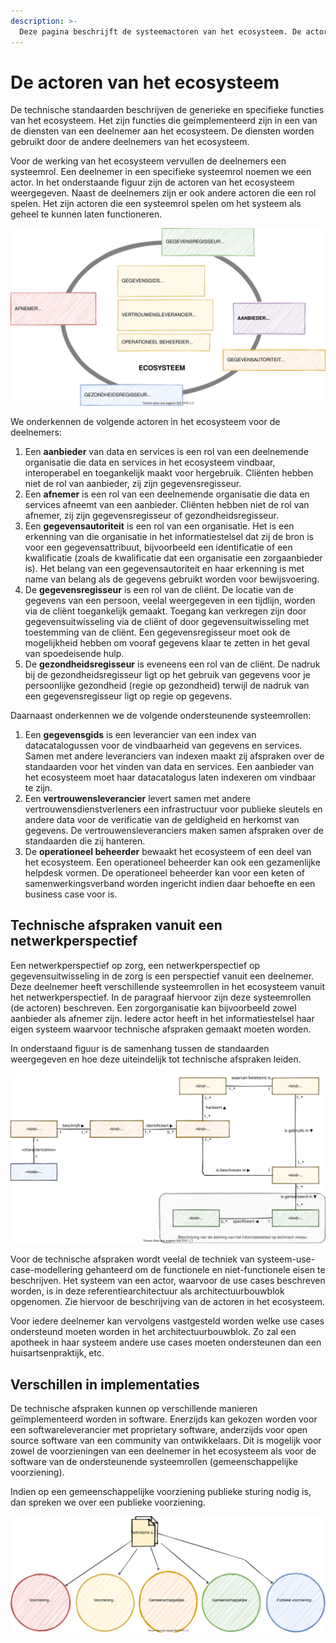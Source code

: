 ```yaml
---
description: >-
  Deze pagina beschrijft de systeemactoren van het ecosysteem. De actoren zijn de organisaties en personen die gegevens met elkaar uitwisselen in het ecosysteem.
---
```


# De actoren van het ecosysteem

De technische standaarden beschrijven de generieke en specifieke functies van het ecosysteem. Het zijn functies die geïmplementeerd zijn in een van de diensten van een deelnemer aan het ecosysteem. De diensten worden gebruikt door de andere deelnemers van het ecosysteem.

Voor de werking van het ecosysteem vervullen de deelnemers een systeemrol. Een deelnemer in een specifieke systeemrol noemen we een actor. In het onderstaande figuur zijn de actoren van het ecosysteem weergegeven. Naast de deelnemers zijn er ook andere actoren die een rol spelen. Het zijn actoren die een systeemrol spelen om het systeem als geheel te kunnen laten functioneren.

![De actoren in het ecosysteem](../.gitbook/assets/technology/actors.svg)

We onderkennen de volgende actoren in het ecosysteem voor de deelnemers:

1. Een **aanbieder** van data en services is een rol van een deelnemende organisatie die data en services in het ecosysteem vindbaar, interoperabel en toegankelijk maakt voor hergebruik. Cliënten hebben niet de rol van aanbieder, zij zijn gegevensregisseur.
2. Een **afnemer** is een rol van een deelnemende organisatie die data en services afneemt van een aanbieder. Cliënten hebben niet de rol van afnemer, zij zijn gegevensregisseur of gezondheidsregisseur.
3. Een **gegevensautoriteit** is een rol van een organisatie. Het is een erkenning van die organisatie in het informatiestelsel dat zij de bron is voor een gegevensattribuut, bijvoorbeeld een identificatie of een kwalificatie (zoals de kwalificatie dat een organisatie een zorgaanbieder is). Het belang van een gegevensautoriteit en haar erkenning is met name van belang als de gegevens gebruikt worden voor bewijsvoering.
4. De **gegevensregisseur** is een rol van de cliënt. De locatie van de gegevens van een persoon, veelal weergegeven in een tijdlijn, worden via de cliënt toegankelijk gemaakt. Toegang kan verkregen zijn door gegevensuitwisseling via de cliënt of door gegevensuitwisseling met toestemming van de cliënt. Een gegevensregisseur moet ook de mogelijkheid hebben om vooraf gegevens klaar te zetten in het geval van spoedeisende hulp.
5. De **gezondheidsregisseur** is eveneens een rol van de cliënt. De nadruk bij de gezondheidsregisseur ligt op het gebruik van gegevens voor je persoonlijke gezondheid (regie op gezondheid) terwijl de nadruk van een gegevensregisseur ligt op regie op gegevens.

Daarnaast onderkennen we de volgende ondersteunende systeemrollen:

1. Een **gegevensgids** is een leverancier van een index van datacatalogussen voor de vindbaarheid van gegevens en services. Samen met andere leveranciers van indexen maakt zij afspraken over de standaarden voor het vinden van data en services. Een aanbieder van het ecosysteem moet haar datacatalogus laten indexeren om vindbaar te zijn.
2. Een **vertrouwensleverancier** levert samen met andere vertrouwensdienstverleners een infrastructuur voor publieke sleutels en andere data voor de verificatie van de geldigheid en herkomst van gegevens. De vertrouwensleveranciers maken samen afspraken over de standaarden die zij hanteren.
3. De **operationeel beheerder** bewaakt het ecosysteem of een deel van het ecosysteem. Een operationeel beheerder kan ook een gezamenlijke helpdesk vormen. De operationeel beheerder kan voor een keten of samenwerkingsverband worden ingericht indien daar behoefte en een business case voor is.

## Technische afspraken vanuit een netwerkperspectief

Een netwerkperspectief op zorg, een netwerkperspectief op gegevensuitwisseling in de zorg is een perspectief vanuit een deelnemer. Deze deelnemer heeft verschillende systeemrollen in het ecosysteem vanuit het netwerkperspectief. In de paragraaf hiervoor zijn deze systeemrollen (de actoren) beschreven. Een zorgorganisatie kan bijvoorbeeld zowel aanbieder als afnemer zijn. Iedere actor heeft in het informatiestelsel haar eigen systeem waarvoor technische afspraken gemaakt moeten worden.

In onderstaand figuur is de samenhang tussen de standaarden weergegeven en hoe deze uiteindelijk tot technische afspraken leiden.

![Samenhang tussen standaarden](../.gitbook/assets/technology/coherence.svg)

Voor de technische afspraken wordt veelal de techniek van systeem-use-case-modellering gehanteerd om de functionele en niet-functionele eisen te beschrijven. Het systeem van een actor, waarvoor de use cases beschreven worden, is in deze referentiearchitectuur als architectuurbouwblok opgenomen. Zie hiervoor de beschrijving van de actoren in het ecosysteem.

Voor iedere deelnemer kan vervolgens vastgesteld worden welke use cases ondersteund moeten worden in het architectuurbouwblok. Zo zal een apotheek in haar systeem andere use cases moeten ondersteunen dan een huisartsenpraktijk, etc.

## Verschillen in implementaties

De technische afspraken kunnen op verschillende manieren geïmplementeerd worden in software. Enerzijds kan gekozen worden voor een softwareleverancier met proprietary software, anderzijds voor open source software van een community van ontwikkelaars. Dit is mogelijk voor zowel de voorzieningen van een deelnemer in het ecosysteem als voor de software van de ondersteunende systeemrollen (gemeenschappelijke voorziening).

Indien op een gemeenschappelijke voorziening publieke sturing nodig is, dan spreken we over een publieke voorziening.

![Keuzes voor de implementatie van voorzieningen](../.gitbook/assets/technology/implementation.svg)
